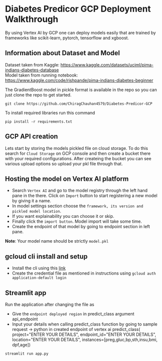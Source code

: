 # Diabetes Predicor GCP Deployment Walkthrough

By using Vertex AI by GCP one can deploy models easily that are trained by frameworks like scikit-learn, pytorch, tensorflow and xgboost.

## Information about Dataset and Model
Dataset taken from Kaggle: https://www.kaggle.com/datasets/uciml/pima-indians-diabetes-database<br>
Model taken from running notebook: https://www.kaggle.com/code/rishpande/pima-indians-diabetes-beginner

The GradientBoost model in pickle format is available in the repo so you can just clone the repo to get started.

```
git clone https://github.com/ChiragChauhan4579/Diabetes-Predicor-GCP
```

To install required libraries run this command

```
pip install -r requirements.txt
```

## GCP API creation

Lets start by storing the models pickled file on cloud storage. To do this search for `Cloud Storage` on GCP console and then create a bucket there with your required configurations. After createing the bucket you can see various upload options so upload your pkl file through that.

## Hosting the model on Vertex AI platform

* Search `Vertex AI` and go to the model registry through the left hand pane in the there. Click on `Import` button to start registering a new model by giving it a name.
* In model settings section choose the `framework, its version and pickled model location`.
* If you want explainability you can choose it or skip.
* Finally click the `import button`. Model import will take some time.
* Create the endpoint of that model by going to endpoint section in left pane.

**Note**: Your model name should be strictly `model.pkl`

## gcloud cli install and setup

* Install the cli using this [link](https://cloud.google.com/docs/authentication/provide-credentials-adc#how-to)
* Create the credential file as mentioned in instructions using `gcloud auth application-default login`

## Streamlit app

Run the application after changing the file as

* Give the `endpoint deployed region` in predict_class argument api_endpoint
* Input your details when calling predict_class function by going to sample request -> python in created endpoint of vertex ai
  predict_class(
    project="ENTER YOUR DETAILS",
    endpoint_id="ENTER YOUR DETAILS",
    location="ENTER YOUR DETAILS",
    instances=[preg,gluc,bp,sth,insu,bmi, dpf,age])

```
streamlit run app.py
```
